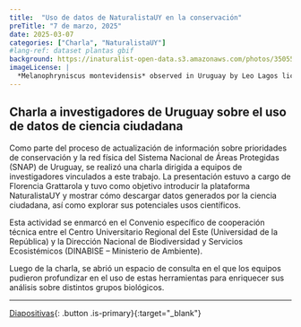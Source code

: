 ```yaml
---
title:  "Uso de datos de NaturalistaUY en la conservación"
preTitle: "7 de marzo, 2025"
date: 2025-03-07
categories: ["Charla", "NaturalistaUY"]
#lang-ref: dataset plantas gbif
background: https://inaturalist-open-data.s3.amazonaws.com/photos/350556399/original.jpeg
imageLicense: |
  *Melanophryniscus montevidensis* observed in Uruguay by Leo Lagos licensed under [CC BY](http://creativecommons.org/licenses/by/4.0/) via [iNaturalist](https://www.gbif.org/occurrence/4522701835)
---
```


## Charla a investigadores de Uruguay sobre el uso de datos de ciencia ciudadana

Como parte del proceso de actualización de información sobre prioridades de conservación y la red física del Sistema Nacional de Áreas Protegidas (SNAP) de Uruguay, se realizó una charla dirigida a equipos de investigadores vinculados a este trabajo. La presentación estuvo a cargo de Florencia Grattarola y tuvo como objetivo introducir la plataforma NaturalistaUY y mostrar cómo descargar datos generados por la ciencia ciudadana, así como explorar sus potenciales usos científicos.  

Esta actividad se enmarcó en el Convenio específico de cooperación técnica entre el Centro Universitario Regional del Este (Universidad de la República) y la Dirección Nacional de Biodiversidad y Servicios Ecosistémicos (DINABISE – Ministerio de Ambiente).

Luego de la charla, se abrió un espacio de consulta en el que los equipos pudieron profundizar en el uso de estas herramientas para enriquecer sus análisis sobre distintos grupos biológicos.

***

[Diapositivas](/assets/pdf/Charla_CURE_SNAP_2025.pdf){: .button .is-primary}{:target="_blank"}
